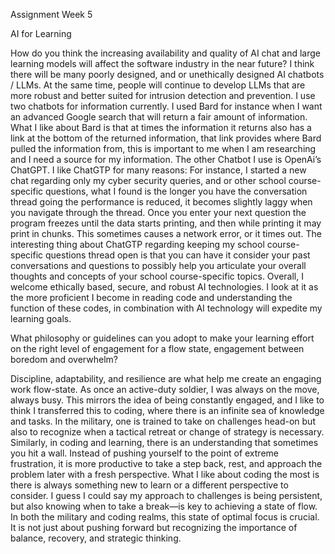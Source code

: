 Assignment Week 5                          

AI for Learning

How do you think the increasing availability and quality of AI chat and large learning models will affect the software industry in the near future?
I think there will be many poorly designed, and or unethically designed AI chatbots / LLMs. At the same time, people will continue to develop LLMs that are more robust and better suited for intrusion detection and prevention. I use two chatbots for information currently. I used Bard for instance when I want an advanced Google search that will return a fair amount of information. What I like about Bard is that at times the information it returns also has a link at the bottom of the returned information, that link provides where Bard pulled the information from, this is important to me when I am researching and I need a source for my information.
The other Chatbot I use is OpenAi’s ChatGPT. I like ChatGTP for many reasons: For instance, I started a new chat regarding only my cyber security queries, and or other school course-specific questions, what I found is the longer you have the conversation thread going the performance is reduced, it becomes slightly laggy when you navigate through the thread. Once you enter your next question the program freezes until the data starts printing, and then while printing it may print in chunks. This sometimes causes a network error, or it times out. 
The interesting thing about ChatGTP regarding keeping my school course-specific questions thread open is that you can have it consider your past conversations and questions to possibly help you articulate your overall thoughts and concepts of your school course-specific topics.
Overall, I welcome ethically based, secure, and robust AI technologies. I look at it as the more proficient I become in reading code and understanding the function of these codes, in combination with AI technology will expedite my learning goals.


What philosophy or guidelines can you adopt to make your learning effort on the right level of engagement for a flow state, engagement between boredom and overwhelm?

Discipline, adaptability, and resilience are what help me create an engaging work flow-state. As once an active-duty soldier, I was always on the move, always busy. This mirrors the idea of being constantly engaged, and I like to think I transferred this to coding, where there is an infinite sea of knowledge and tasks. 
In the military, one is trained to take on challenges head-on but also to recognize when a tactical retreat or change of strategy is necessary. Similarly, in coding and learning, there is an understanding that sometimes you hit a wall. Instead of pushing yourself to the point of extreme frustration, it is more productive to take a step back, rest, and approach the problem later with a fresh perspective.
What I like about coding the most is there is always something new to learn or a different perspective to consider. I guess I could say my approach to challenges is being persistent, but also knowing when to take a break—is key to achieving a state of flow. In both the military and coding realms, this state of optimal focus is crucial. It is not just about pushing forward but recognizing the importance of balance, recovery, and strategic thinking.



